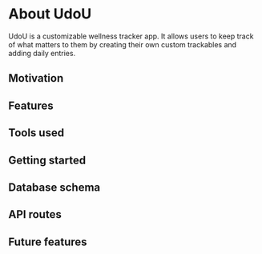 # About UdoU

UdoU is a customizable wellness tracker app. It allows users to keep track of what matters to them by creating their own custom trackables and adding daily entries.

## Motivation

## Features

## Tools used

## Getting started

## Database schema

## API routes

## Future features


